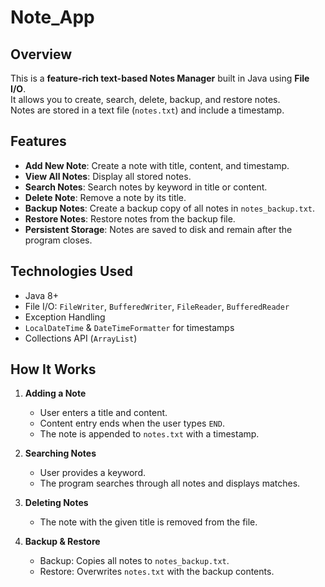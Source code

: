 # Note_App

## Overview
This is a **feature-rich text-based Notes Manager** built in Java using **File I/O**.  
It allows you to create, search, delete, backup, and restore notes.  
Notes are stored in a text file (`notes.txt`) and include a timestamp.

## Features
- **Add New Note**: Create a note with title, content, and timestamp.
- **View All Notes**: Display all stored notes.
- **Search Notes**: Search notes by keyword in title or content.
- **Delete Note**: Remove a note by its title.
- **Backup Notes**: Create a backup copy of all notes in `notes_backup.txt`.
- **Restore Notes**: Restore notes from the backup file.
- **Persistent Storage**: Notes are saved to disk and remain after the program closes.

## Technologies Used
- Java 8+
- File I/O: `FileWriter`, `BufferedWriter`, `FileReader`, `BufferedReader`
- Exception Handling
- `LocalDateTime` & `DateTimeFormatter` for timestamps
- Collections API (`ArrayList`)

## How It Works
1. **Adding a Note**  
   - User enters a title and content.
   - Content entry ends when the user types `END`.
   - The note is appended to `notes.txt` with a timestamp.

2. **Searching Notes**  
   - User provides a keyword.
   - The program searches through all notes and displays matches.

3. **Deleting Notes**  
   - The note with the given title is removed from the file.

4. **Backup & Restore**  
   - Backup: Copies all notes to `notes_backup.txt`.
   - Restore: Overwrites `notes.txt` with the backup contents.

